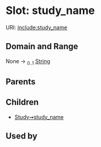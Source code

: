 
# Slot: study_name




URI: [include:study_name](https://w3id.org/include/study_name)


## Domain and Range

None &#8594;  <sub>0..1</sub> [String](types/String.md)

## Parents


## Children

 *  [Study➞study_name](Study_study_name.md)

## Used by

